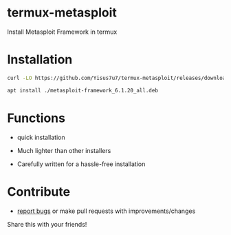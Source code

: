 # termux-metasploit
Install Metasploit Framework in termux

# Installation

```bash
curl -LO https://github.com/Yisus7u7/termux-metasploit/releases/download/metasploit-6.1.20/metasploit-framework_6.1.20_all.deb

apt install ./metasploit-framework_6.1.20_all.deb
```

# Functions

- quick installation 

- Much lighter than other installers

- Carefully written for a hassle-free installation

# Contribute

- [report bugs](https://github.com/Yisus7u7/termux-metasploit/issues) or make pull requests with improvements/changes

Share this with your friends!
